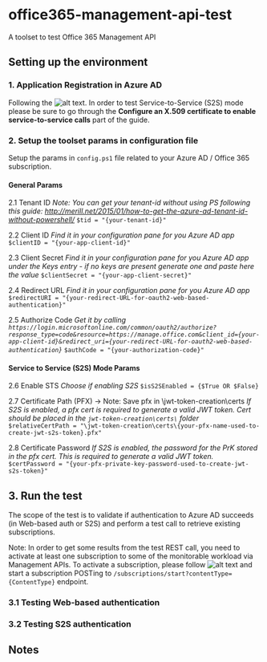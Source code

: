 # office365-management-api-test
A toolset to test Office 365 Management API

## Setting up the environment

### 1. Application Registration in Azure AD

Following the ![alt text](https://msdn.microsoft.com/en-us/library/office/dn707383.aspx#sectionSection1 "Getting Started Guide"). In order to test Service-to-Service (S2S) mode please be sure to go through the __Configure an X.509 certificate to enable service-to-service calls__ part of the guide.

### 2. Setup the toolset params in configuration file

Setup the params in `config.ps1` file related to your Azure AD / Office 365 subscription.

#### General Params

2.1 Tenant ID
_Note: You can get your tenant-id without using PS following this guide: http://merill.net/2015/01/how-to-get-the-azure-ad-tenant-id-without-powershell/_
`$tid = "{your-tenant-id}"`

2.2 Client ID
_Find it in your configuration pane for you Azure AD app_
`$clientID = "{your-app-client-id}"`

2.3 Client Secret
_Find it in your configuration pane for you Azure AD app under the Keys entry - if no keys are present generate one and paste here the value_
`$clientSecret = "{your-app-client-secret}"`

2.4 Redirect URL
_Find it in your configuration pane for you Azure AD app_
`$redirectURI = "{your-redirect-URL-for-oauth2-web-based-authentication}"`

2.5 Authorize Code
_Get it by calling `https://login.microsoftonline.com/common/oauth2/authorize?response_type=code&resource=https://manage.office.com&client_id={your-app-client-id}&redirect_uri={your-redirect-URL-for-oauth2-web-based-authentication}`_
`$authCode = "{your-authorization-code}"`

#### Service to Service (S2S) Mode Params

2.6 Enable STS
_Choose if enabling S2S_
`$isS2SEnabled = {$True OR $False}`

2.7 Certificate Path (PFX) -> Note: Save pfx in \jwt-token-creation\certs
_If S2S is enabled, a pfx cert is required to generate a valid JWT token. Cert should be placed in the `jwt-token-creation\certs\` folder_
`$relativeCertPath = "\jwt-token-creation\certs\{your-pfx-name-used-to-create-jwt-s2s-token}.pfx"`

2.8 Certificate Password
_If S2S is enabled, the password for the PrK stored in the pfx cert. This is required to generate a valid JWT token._
`$certPassword = "{your-pfx-private-key-password-used-to-create-jwt-s2s-token}"`

## 3. Run the test

The scope of the test is to validate if authentication to Azure AD succeeds (in Web-based auth or S2S) and perform a test call to retrieve existing subscriptions.

Note: In order to get some results from the test REST call, you need to activate at least one subscription to some of the monitorable workload via Management APIs. To activate a subscription, please follow ![alt text](https://msdn.microsoft.com/EN-US/library/office/mt227394.aspx#sectionSection0 "Available Operations Guide") and start a subscription POSTing to `/subscriptions/start?contentType={ContentType}` endpoint.

### 3.1 Testing Web-based authentication



### 3.2 Testing S2S authentication



## Notes




